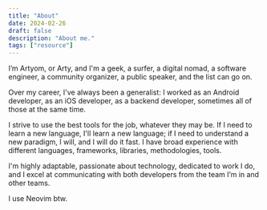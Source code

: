 ```yaml
---
title: "About"
date: 2024-02-26
draft: false
description: "About me."
tags: ["resource"]
---
```


I’m Artyom, or Arty, and I'm a geek, a surfer, a digital nomad, a software engineer, a community organizer, a public speaker, and the list can go on.

Over my career, I've always been a generalist: I worked as an Android developer, as an iOS developer, as a backend developer, sometimes all of those at the same time.

I strive to use the best tools for the job, whatever they may be. If I need to learn a new language, I'll learn a new language; if I need to understand a new paradigm, I will, and I will do it fast. I have broad experience with different languages, frameworks, libraries, methodologies, tools.

I'm highly adaptable, passionate about technology, dedicated to work I do, and I excel at communicating with both developers from the team I’m in and other teams.

I use Neovim btw.
